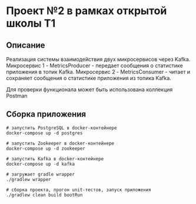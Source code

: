 # Проект №2 в рамках открытой школы Т1

## Описание
Реализация системы взаимодействия двух микросервисов через Kafka.
Микросервис 1 - MetricsProducer - передает сообщения о статистике приложения в топик Kafka.
Микросервис 2 - MetricsConsumer - читает и сохраняет сообщения о статистике приложения из топика Kafka.

Для проверки функционала может быть использована коллекция Postman


## Сборка приложения
```shell script
# запустить PostgreSQL в docker-контейнере
docker-compose up -d postgres

# запустить Zookeeper в docker-контейнере
docker-compose up -d zookeeper

# запустить Kafka в docker-контейнере
docker-compose up -d kafka

# загружает gradle wrapper
./gradlew wrapper

# сборка проекта, прогон unit-тестов, запуск приложения
./gradlew clean build bootRun
```
